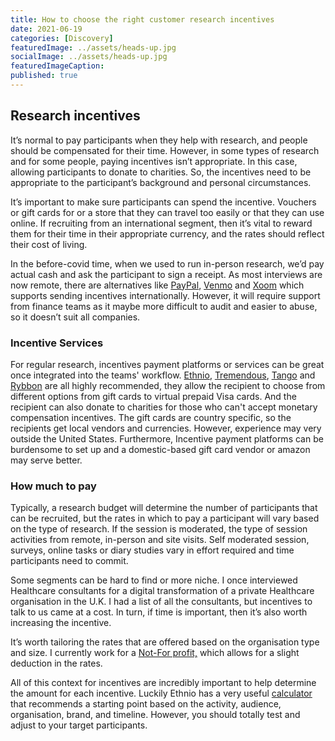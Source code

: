 ```yaml
---
title: How to choose the right customer research incentives
date: 2021-06-19
categories: [Discovery]
featuredImage: ../assets/heads-up.jpg
socialImage: ../assets/heads-up.jpg
featuredImageCaption: 
published: true
---
```


## Research incentives
It’s normal to pay participants when they help with research, and people should be compensated for their time. However, in some types of research and for some people, paying incentives isn’t appropriate. In this case, allowing participants to donate to charities. So, the incentives need to be appropriate to the participant’s background and personal circumstances. 

It’s important to make sure participants can spend the incentive. Vouchers or gift cards for or a store that they can travel too easily or that they can use online. If recruiting from an international segment, then it’s vital to reward them for their time in their appropriate currency, and the rates should reflect their cost of living.

In the before-covid time, when we used to run in-person research, we’d pay actual cash and ask the participant to sign a receipt. As most interviews are now remote, there are alternatives like [PayPal][1], [Venmo][2] and [Xoom][3] which supports sending incentives internationally. However, it will require support from finance teams as it maybe more difficult to audit and easier to abuse, so it doesn’t suit all companies.

### Incentive Services
For regular research, incentives payment platforms or services can be great once integrated into the teams' workflow. [Ethnio][4], [Tremendous][5], [Tango][6] and [Rybbon][7] are all highly recommended, they allow the recipient to choose from different options from gift cards to virtual prepaid Visa cards. And the recipient can also donate to charities for those who can't accept monetary compensation incentives. The gift cards are country specific, so the recipients get local vendors and currencies. However, experience may very outside the United States. Furthermore, Incentive payment platforms can be burdensome to set up and a domestic-based gift card vendor or amazon may serve better. 

### How much to pay
Typically, a research budget will determine the number of participants that can be recruited, but the rates in which to pay a participant will vary based on the type of research. If the session is moderated, the type of session activities from remote, in-person and site visits. Self moderated session, surveys, online tasks or diary studies vary in effort required and time participants need to commit.  

Some segments can be hard to find or more niche. I once interviewed Healthcare consultants for a digital transformation of a private Healthcare organisation in the U.K. I had a list of all the consultants, but incentives to talk to us came at a cost. In turn, if time is important, then it’s also worth increasing the incentive. 

It’s worth tailoring the rates that are offered based on the organisation type and size. I currently work for a [Not-For profit,][8] which allows for a slight deduction in the rates. 

All of this context for incentives are incredibly important to help determine the amount for each incentive. Luckily Ethnio has a very useful [calculator][9] that recommends a starting point based on the activity, audience, organisation, brand, and timeline. However, you should totally test and adjust to your target participants. 

[1]:	https://www.paypal.com
[2]:	https://venmo.com "Venmo - Share Paymentshttps://venmo.com"
[3]:	https://www.xoom.com
[4]:	https://ethn.io
[5]:	https://www.tremendous.com
[6]:	https://www.tangocard.com
[7]:	https://www.rybbon.net
[8]:	https://rsimms.com/oua
[9]:	https://ethn.io/incentives/calculator